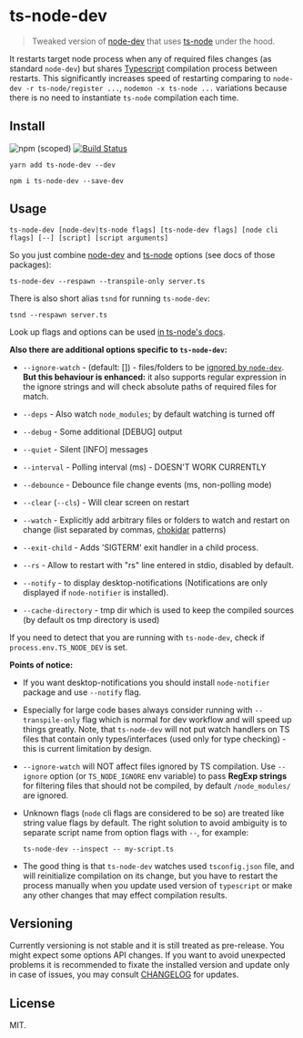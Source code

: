 # ts-node-dev

> Tweaked version of [node-dev](https://github.com/fgnass/node-dev) that uses [ts-node](https://github.com/TypeStrong/ts-node) under the hood.

It restarts target node process when any of required files changes (as standard `node-dev`) but shares [Typescript](https://github.com/Microsoft/TypeScript/) compilation process between restarts. This significantly increases speed of restarting comparing to `node-dev -r ts-node/register ...`, `nodemon -x ts-node ...` variations because there is no need to instantiate `ts-node` compilation each time.

## Install

![npm (scoped)](https://img.shields.io/npm/v/ts-node-dev.svg?maxAge=86400) [![Build Status](https://travis-ci.org/whitecolor/ts-node-dev.svg?branch=master)](https://travis-ci.org/whitecolor/ts-node-dev)

```
yarn add ts-node-dev --dev
```

```
npm i ts-node-dev --save-dev
```

## Usage

```
ts-node-dev [node-dev|ts-node flags] [ts-node-dev flags] [node cli flags] [--] [script] [script arguments]
```

So you just combine [node-dev](https://github.com/fgnass/node-dev) and [ts-node](https://github.com/TypeStrong/ts-node) options (see docs of those packages):

```
ts-node-dev --respawn --transpile-only server.ts
```

There is also short alias `tsnd` for running `ts-node-dev`:

```
tsnd --respawn server.ts
```

Look up flags and options can be used [in ts-node's docs](https://github.com/TypeStrong/ts-node#cli-and-programmatic-options).

**Also there are additional options specific to `ts-node-dev`:**

* `--ignore-watch` - (default: []) - files/folders to be [ignored by `node-dev`](https://github.com/fgnass/node-dev#ignore-paths). **But this behaviour is enhanced:** it also supports regular expression in the ignore strings and will check absolute paths of required files for match.

* `--deps` - Also watch `node_modules`; by default watching is turned off

* `--debug` - Some additional [DEBUG] output
* `--quiet` - Silent [INFO] messages
* `--interval` - Polling interval (ms) - DOESN'T WORK CURRENTLY
* `--debounce` - Debounce file change events (ms, non-polling mode)
* `--clear` (`--cls`) - Will clear screen on restart
* `--watch` - Explicitly add arbitrary files or folders to watch and restart on change (list separated by commas, [chokidar](https://github.com/paulmillr/chokidar) patterns)
* `--exit-child` - Adds 'SIGTERM' exit handler in a child process.
* `--rs` - Allow to restart with "rs" line entered in stdio, disabled by default.
* `--notify` - to display desktop-notifications (Notifications are only displayed if `node-notifier` is installed).
* `--cache-directory` - tmp dir which is used to keep the compiled sources (by default os tmp directory is used)

If you need to detect that you are running with `ts-node-dev`, check if `process.env.TS_NODE_DEV` is set.


**Points of notice:**

- If you want desktop-notifications you should install `node-notifier` package and use `--notify` flag.

- Especially for large code bases always consider running with `--transpile-only` flag which is normal for dev workflow and will speed up things greatly. Note, that `ts-node-dev` will not put watch handlers on TS files that contain only types/interfaces (used only for type checking) - this is current limitation by design.

- `--ignore-watch` will NOT affect files ignored by TS compilation. Use `--ignore` option (or `TS_NODE_IGNORE` env variable) to pass **RegExp strings** for filtering files that should not be compiled, by default `/node_modules/` are ignored.

- Unknown flags (`node` cli flags are considered to be so) are treated like string value flags by default. The right solution to avoid ambiguity is to separate script name from option flags with `--`, for example:

  ```
  ts-node-dev --inspect -- my-script.ts
  ```

- The good thing is that `ts-node-dev` watches used `tsconfig.json` file, and will reinitialize compilation on its change, but you have to restart the process manually when you update used version of `typescript` or make any other changes that may effect compilation results.


## Versioning

Currently versioning is not stable and it is still treated as pre-release. You might expect some options API changes. If you want to avoid unexpected problems it is recommended to fixate the installed version and update only in case of issues, you may consult [CHANGELOG](CHANGELOG.md) for updates.

## License

MIT.
